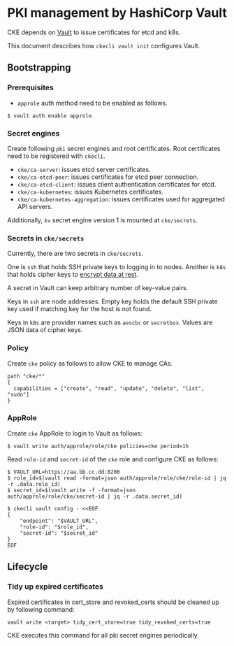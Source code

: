 PKI management by HashiCorp Vault
=================================

CKE depends on [Vault][] to issue certificates for etcd and k8s.

This document describes how `ckecli vault init` configures Vault.

## Bootstrapping

### Prerequisites

* `approle` auth method need to be enabled as follows.

```console
$ vault auth enable approle
```

### Secret engines

Create following `pki` secret engines and root certificates.
Root certificates need to be registered with `ckecli`.

* `cke/ca-server`: issues etcd server certificates.
* `cke/ca-etcd-peer`: issues certificates for etcd peer connection.
* `cke/ca-etcd-client`: issues client authentication certificates for etcd.
* `cke/ca-kubernetes`: issues Kubernetes certificates.
* `cke/ca-kubernetes-aggregation`: issues certificates used for aggregated API servers.

Additionally, `kv` secret engine version 1 is mounted at `cke/secrets`.

### Secrets in `cke/secrets`

Currently, there are two secrets in `cke/secrets`.

One is `ssh` that holds SSH private keys to logging in to nodes.
Another is `k8s` that holds cipher keys to [encrypt data at rest](https://kubernetes.io/docs/tasks/administer-cluster/encrypt-data/).

A secret in Vault can keep arbitrary number of key-value pairs.

Keys in `ssh` are node addresses.  Empty key holds the default SSH
private key used if matching key for the host is not found.

Keys in `k8s` are provider names such as `aescbc` or `secretbox`.
Values are JSON data of cipher keys.

### Policy

Create `cke` policy as follows to allow CKE to manage CAs.

```hcl
path "cke/*"
{
  capabilities = ["create", "read", "update", "delete", "list", "sudo"]
}
```

### AppRole

Create `cke` AppRole to login to Vault as follows:

```console
$ vault write auth/approle/role/cke policies=cke period=1h
```

Read `role-id` and `secret-id` of the `cke` role and configure CKE as follows:

```console
$ VAULT_URL=https://aa.bb.cc.dd:8200
$ role_id=$(vault read -format=json auth/approle/role/cke/role-id | jq -r .data.role_id)
$ secret_id=$(vault write -f -format=json auth/approle/role/cke/secret-id | jq -r .data.secret_id)

$ ckecli vault config - <<EOF
{
    "endpoint": "$VAULT_URL",
    "role-id": "$role_id",
    "secret-id": "$secret_id"
}
EOF
```

## Lifecycle

### Tidy up expired certificates

Expired certificates in cert_store and revoked_certs should be cleaned up by following command:

```console
vault write <target> tidy_cert_store=true tidy_revoked_certs=true
```

CKE executes this command for all pki secret engines periodically. 


[Vault]: https://www.vaultproject.io/
